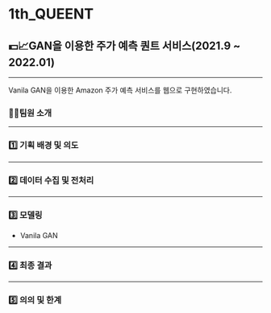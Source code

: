 # 1th_QUEENT

## 💵📈GAN을 이용한 주가 예측 퀀트 서비스(2021.9 ~ 2022.01)
-------------------------------
Vanila GAN을 이용한 Amazon 주가 예측 서비스를 웹으로 구현하였습니다.

### 👩‍💻팀원 소개 

------------------
### 1️⃣ 기획 배경 및 의도

------------------
### 2️⃣ 데이터 수집 및 전처리

------------------
### 3️⃣ 모델링
* Vanila GAN

------------------
### 4️⃣ 최종 결과

------------------
### 5️⃣ 의의 및 한계

